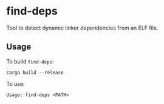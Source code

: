 find-deps
===

Tool to detect dynamic linker dependencies from an ELF file.

Usage
---

To build `find-deps`:

```
cargo build --release
```

To use:

```
Usage: find-deps <PATH>
```
